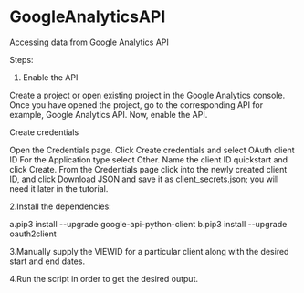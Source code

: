 # GoogleAnalyticsAPI
Accessing data from Google Analytics API


Steps:

1. Enable the API

Create a project or open existing project in the Google Analytics console. Once you have opened the project, go to the corresponding API for example, Google Analytics API. Now, enable the API.

Create credentials

Open the Credentials page.
Click Create credentials and select OAuth client ID
For the Application type select Other.
Name the client ID quickstart and click Create.
From the Credentials page click into the newly created client ID, and click Download JSON and save it as client_secrets.json; you will need it later in the tutorial.

2.Install the dependencies: 

  a.pip3 install --upgrade google-api-python-client
  b.pip3 install --upgrade oauth2client

3.Manually supply the VIEWID for a particular client along with the desired start and end dates.

4.Run the script in order to get the desired output.

